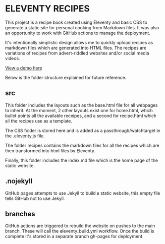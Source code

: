 # ELEVENTY RECIPES

This project is a recipe book created using Eleventy and basic CSS to generate a static site for personal cooking from Markdown files. It was also an opportunity to work with GitHub actions to manage the deployment.

It's intentionally simplistic design allows me to quickly upload recipes as markdown files which are generated into HTML files. The recipes are variations of recipes from advert-riddled websites and/or social media videos.

[View a demo here](https://charlieb954.github.io/eleventy-recipes)

Below is the folder structure explained for future reference.

## src
This folder includes the layouts such as the base.html file for all webpages to inherit. At the moment, 2 other layouts exist one for home.html, which bullet points all the available receipes, and a second for recipe.html which all the recipes use as a template.

The CSS folder is stored here and is added as a passthrough/watchtarget in the .eleventy.js file.

The folder recipes contains the markdown files for all the recipes which are then transformed into html files by Eleventy.

Finally, this folder includes the index.md file which is the home page of the static website.

## .nojekyll
GitHub pages attempts to use Jekyll to build a static website, this empty file tells GitHub not to use Jekyll.

## branches
GitHub actions are triggered to rebuild the website on pushes to the main branch. These will call the eleventy_build.yml workflow. Once the build is complete it's stored in a separate branch gh-pages for deployment.